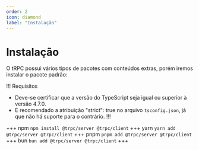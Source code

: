 ```yaml
---
order: 2
icon: diamond
label: "Instalação" 
---
```


# Instalação

O tRPC possui vários tipos de pacotes com conteúdos extras, porém iremos instalar o pacote padrão:

!!! Requisitos
- Deve-se certificar que a versão do TypeScript seja igual ou superior à versão 4.7.0.
- É recomendado a atribuição "strict": true no arquivo `tsconfig.json`, já que não há suporte para o contrário.
!!!

+++ npm
`
npm install @trpc/server @trpc/client
`
+++ yarn
`
yarn add @trpc/server @trpc/client
`
+++ pnpm
`
pnpm add @trpc/server @trpc/client
`
+++ bun
`
bun add @trpc/server @trpc/client
`
+++